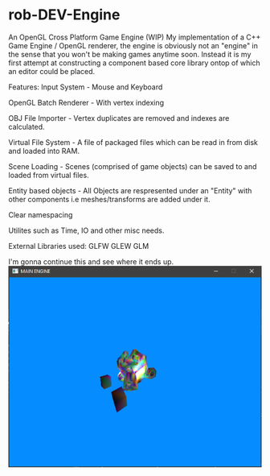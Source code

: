 # rob-DEV-Engine
An OpenGL Cross Platform Game Engine (WIP)
My implementation of a C++ Game Engine / OpenGL renderer, the engine is obviously not an "engine" in the sense that you won't be making games anytime soon. Instead it is my first attempt at constructing a component based core library ontop of which an editor could be placed. 

Features:
Input System - Mouse and Keyboard

OpenGL Batch Renderer - With vertex indexing

OBJ File Importer - Vertex duplicates are removed and indexes are calculated.

Virtual File System - A file of packaged files which can be read in from disk and loaded into RAM.

Scene Loading - Scenes (comprised of game objects) can be saved to and loaded from virtual files.

Entity based objects - All Objects are respresented under an "Entity" with other components i.e meshes/transforms are added under it.

Clear namespacing

Utilites such as Time, IO and other misc needs.

External Libraries used:
GLFW
GLEW
GLM

I'm gonna continue this and see where it ends up.
![1](https://github.com/rob-DEV/rob-DEV-Engine/blob/master/rob-DEV-Engine-Core/dev_img/4.PNG)
